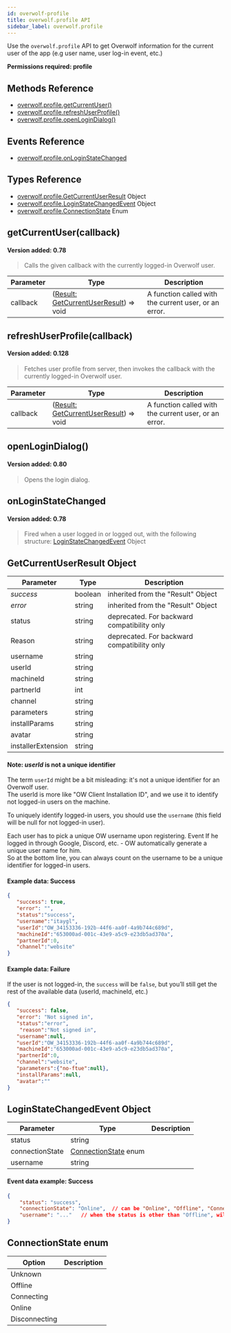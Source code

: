 ```yaml
---
id: overwolf-profile
title: overwolf.profile API
sidebar_label: overwolf.profile
---
```


Use the `overwolf.profile` API to get Overwolf information for the current user of the app (e.g user name, user log-in event, etc.)

**Permissions required: profile**

## Methods Reference

* [overwolf.profile.getCurrentUser()](#getcurrentusercallback)
* [overwolf.profile.refreshUserProfile()](#refreshuserprofilecallback)
* [overwolf.profile.openLoginDialog()](#openlogindialog)

## Events Reference

* [overwolf.profile.onLoginStateChanged](#onloginstatechanged)

## Types Reference

* [overwolf.profile.GetCurrentUserResult](#getcurrentuserresult-object) Object
* [overwolf.profile.LoginStateChangedEvent](#loginstatechangedevent-object) Object
* [overwolf.profile.ConnectionState](#connectionstate-enum) Enum



## getCurrentUser(callback)
#### Version added: 0.78

> Calls the given callback with the currently logged-in Overwolf user.

Parameter | Type     | Description                                                                                        |
----------| ---------| -------------------------------------------------------------------------------------------------- |
callback  | ([Result: GetCurrentUserResult](#getcurrentuserresult-object)) => void | A function called with the current user, or an error.| 

## refreshUserProfile(callback)
#### Version added: 0.128

> Fetches user profile from server, then invokes the callback with the currently logged-in Overwolf user.

Parameter | Type     | Description                                                                                        |
----------| ---------| -------------------------------------------------------------------------------------------------- |
callback  | ([Result: GetCurrentUserResult](#getcurrentuserresult-object)) => void | A function called with the current user, or an error.|

## openLoginDialog()
#### Version added: 0.80

> Opens the login dialog.

## onLoginStateChanged
#### Version added: 0.78

> Fired when a user logged in or logged out, with the following structure: [LoginStateChangedEvent](#loginstatechangedevent-object) Object


## GetCurrentUserResult Object

Parameter          | Type     | Description                                 |
-------------------| ---------| ------------------------------------------- |
*success*          | boolean  | inherited from the "Result" Object          |
*error*            | string   | inherited from the "Result" Object          |
status             | string   | deprecated. For backward compatibility only |
Reason             | string   | deprecated. For backward compatibility only |   
username           | string   |                                             |   
userId             | string   |                                             |   
machineId          | string   |                                             |   
partnerId          | int      |                                             |   
channel            | string   |                                             |   
parameters         | string   |                                             |   
installParams      | string   |                                             |   
avatar             | string   |                                             |   
installerExtension | string   |                                             |   

#### Note: *userId* is not a unique identifier

The term `userId` might be a bit misleading: it's not a unique identifier for an Overwolf user.  
The userId is more like "OW Client Installation ID", and we use it to identify not logged-in users on the machine.

To uniquely identify logged-in users, you should use the `username` (this field will be null for not logged-in user).  

Each user has to pick a unique OW username upon registering. Event If he logged in through Google, Discord, etc. - OW automatically generate a unique user name for him.  
So at the bottom line, you can always count on the username to be a unique identifier for logged-in users. 


 #### Example data: Success

```json
{  
   "success": true,
   "error": "",
   "status":"success",
   "username":"itaygl",
   "userId":"OW_34153336-192b-44f6-aa0f-4a9b744c689d",
   "machineId":"653000ad-001c-43e9-a5c9-e23db5ad370a",
   "partnerId":0,
   "channel":"website"
}
```
#### Example data: Failure

If the user is not logged-in, the `success` will be `false`, but you’ll still get the rest of the available data (userId, machineId, etc.)
 
```json
{  
   "success": false,
   "error": "Not signed in",
   "status":"error",
    "reason":"Not signed in",
   "username":null,
   "userId":"OW_34153336-192b-44f6-aa0f-4a9b744c689d",
   "machineId":"653000ad-001c-43e9-a5c9-e23db5ad370a",
   "partnerId":0,
   "channel":"website",
   "parameters":{"no-ftue":null},
   "installParams":null,
   "avatar":""
}
```

## LoginStateChangedEvent Object

Parameter       | Type                                           | Description     |
----------------| -----------------------------------------------|---------------- |
status          |  string                                        |                 | 
connectionState |  [ConnectionState](#connectionstate-enum) enum |                 |
username        |  string                                        |                 |

#### Event data example: Success

```json
{
    "status": "success",
    "connectionState": "Online",  // can be "Online", "Offline", "Connecting", etc.
    "username": "..."   // when the status is other than "Offline", will be the currently connected username.
}
```

## ConnectionState enum

Option         | Description                                 |
---------------| ------------------------------------------- |
Unknown        |                                             |
Offline        |                                             |
Connecting     |                                             |
Online         |                                             |
Disconnecting  |                                             |

